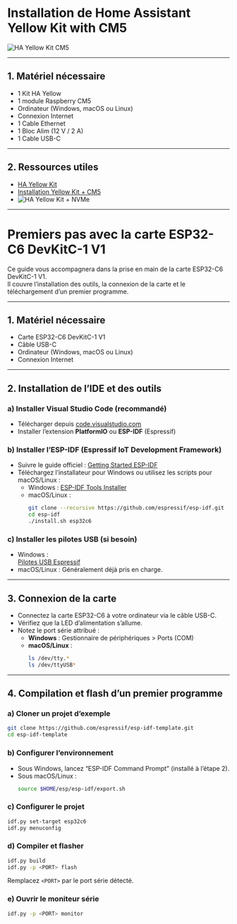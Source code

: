 # Installation de Home Assistant Yellow Kit with CM5

![HA Yellow Kit CM5](https://www.home-assistant.io/images/blog/2024-11-cm5/art.jpg)

---

## 1. Matériel nécessaire

- 1 Kit HA Yellow
- 1 module Raspberry CM5
- Ordinateur (Windows, macOS ou Linux)
- Connexion Internet
- 1 Cable Ethernet
- 1 Bloc Alim (12 V / 2 A) 
- 1 Cable USB-C 

---

## 2. Ressources utiles

- [HA Yellow Kit](https://support.nabucasa.com/hc/en-us/categories/24734575925149)
- [Installation Yellow Kit + CM5](https://support.nabucasa.com/hc/en-us/articles/25606333033501-Home-Assistant-Yellow-Kit-with-CM5)
- ![HA Yellow Kit + NVMe](https://support.nabucasa.com/hc/en-us/articles/25298668266269-Home-Assistant-Yellow-Kit-with-CM4-and-optional-NVMe)

---

# Premiers pas avec la carte ESP32-C6 DevKitC-1 V1

Ce guide vous accompagnera dans la prise en main de la carte ESP32-C6 DevKitC-1 V1.  
Il couvre l’installation des outils, la connexion de la carte et le téléchargement d’un premier programme.

---

## 1. Matériel nécessaire

- Carte ESP32-C6 DevKitC-1 V1
- Câble USB-C
- Ordinateur (Windows, macOS ou Linux)
- Connexion Internet

---

## 2. Installation de l’IDE et des outils

### a) Installer Visual Studio Code (recommandé)
- Télécharger depuis [code.visualstudio.com](https://code.visualstudio.com/)
- Installer l’extension **PlatformIO** ou **ESP-IDF** (Espressif)

### b) Installer l’ESP-IDF (Espressif IoT Development Framework)
- Suivre le guide officiel : [Getting Started ESP-IDF](https://docs.espressif.com/projects/esp-idf/en/latest/esp32c6/get-started/index.html)
- Téléchargez l’installateur pour Windows ou utilisez les scripts pour macOS/Linux :
  - Windows : [ESP-IDF Tools Installer](https://dl.espressif.com/dl/esp-idf/?idf=latest)
  - macOS/Linux :  
    ```bash
    git clone --recursive https://github.com/espressif/esp-idf.git
    cd esp-idf
    ./install.sh esp32c6
    ```

### c) Installer les pilotes USB (si besoin)
- Windows :  
  [Pilotes USB Espressif](https://www.silabs.com/developers/usb-to-uart-bridge-vcp-drivers)
- macOS/Linux : Généralement déjà pris en charge.

---

## 3. Connexion de la carte

- Connectez la carte ESP32-C6 à votre ordinateur via le câble USB-C.
- Vérifiez que la LED d’alimentation s’allume.
- Notez le port série attribué :
  - **Windows** : Gestionnaire de périphériques > Ports (COM)
  - **macOS/Linux** :  
    ```bash
    ls /dev/tty.*
    ls /dev/ttyUSB*
    ```

---

## 4. Compilation et flash d’un premier programme

### a) Cloner un projet d’exemple

```bash
git clone https://github.com/espressif/esp-idf-template.git
cd esp-idf-template
```

### b) Configurer l’environnement

- Sous Windows, lancez “ESP-IDF Command Prompt” (installé à l’étape 2).
- Sous macOS/Linux :
  ```bash
  source $HOME/esp/esp-idf/export.sh
  ```

### c) Configurer le projet

```bash
idf.py set-target esp32c6
idf.py menuconfig
```

### d) Compiler et flasher

```bash
idf.py build
idf.py -p <PORT> flash
```
Remplacez `<PORT>` par le port série détecté.

### e) Ouvrir le moniteur série

```bash
idf.py -p <PORT> monitor
```


